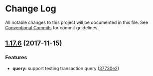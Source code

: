 # Change Log

All notable changes to this project will be documented in this file.
See [Conventional Commits](https://conventionalcommits.org) for commit guidelines.

<a name="1.17.6"></a>
## [1.17.6](https://github.com/yutin1987/jest-mock/compare/v1.7.5...v1.17.6) (2017-11-15)


### Features

* **query:** support testing transaction query ([37730e2](https://github.com/yutin1987/jest-mock/commit/37730e2))
